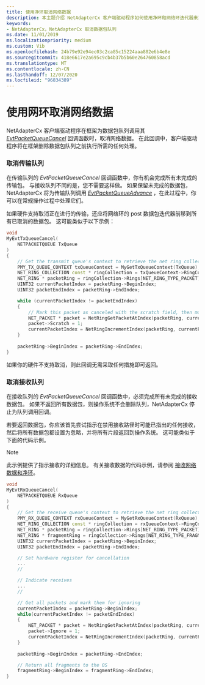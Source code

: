 ```yaml
---
title: 使用净环取消网络数据
description: 本主题介绍 NetAdapterCx 客户端驱动程序如何使用净环和网络环迭代器来取消网络数据。
keywords:
- NetAdapterCx，NetAdapterCx 取消数据包队列
ms.date: 11/01/2019
ms.localizationpriority: medium
ms.custom: Vib
ms.openlocfilehash: 24b79e92e94ec03c2ca85c15224aaa882e6b4e8e
ms.sourcegitcommit: 418e6617e2a695c9cb4b37b5b60e264760858acd
ms.translationtype: MT
ms.contentlocale: zh-CN
ms.lasthandoff: 12/07/2020
ms.locfileid: "96834389"
---
```

# <a name="canceling-network-data-with-net-rings"></a>使用网环取消网络数据

NetAdapterCx 客户端驱动程序在框架为数据包队列调用其 [*EvtPacketQueueCancel*](/windows-hardware/drivers/ddi/netpacketqueue/nc-netpacketqueue-evt_packet_queue_cancel) 回调函数时，取消网络数据。 在此回调中，客户端驱动程序将在框架删除数据包队列之前执行所需的任何处理。

### <a name="canceling-a-transmit-queue"></a>取消传输队列

在传输队列的 *EvtPacketQueueCancel* 回调函数中，你有机会完成所有未完成的传输包。 与接收队列不同的是，您不需要这样做。 如果保留未完成的数据包，NetAdapterCx 将为传输队列调用 [*EvtPacketQueueAdvance*](/windows-hardware/drivers/ddi/netpacketqueue/nc-netpacketqueue-evt_packet_queue_advance) ，在此过程中，你可以在常规操作过程中处理它们。

如果硬件支持取消正在进行的传输，还应将网络环的 post 数据包迭代器前移到所有已取消的数据包。 这可能类似于以下示例：

```C++
void
MyEvtTxQueueCancel(
    NETPACKETQUEUE TxQueue
)
{
    // Get the transmit queue's context to retrieve the net ring collection
    PMY_TX_QUEUE_CONTEXT txQueueContext = MyGetTxQueueContext(TxQueue);
    NET_RING_COLLECTION const * ringCollection = txQueueContext->RingCollection;
    NET_RING * packetRing = ringCollection->Rings[NET_RING_TYPE_PACKET];
    UINT32 currentPacketIndex = packetRing->BeginIndex;
    UINT32 packetEndIndex = packetRing->EndIndex;

    while (currentPacketIndex != packetEndIndex)
    {
        // Mark this packet as canceled with the scratch field, then move past it
        NET_PACKET * packet = NetRingGetPacketAtIndex(packetRing, currentPacketIndex);
        packet->Scratch = 1;
        currentPacketIndex = NetRingIncrementIndex(packetRing, currentPacketIndex);
    }
    
    packetRing->BeginIndex = packetRing->EndIndex;
}
```

如果你的硬件不支持取消，则此回调无需采取任何措施即可返回。

### <a name="canceling-a-receive-queue"></a>取消接收队列

在接收队列的 *EvtPacketQueueCancel* 回调函数中，必须完成所有未完成的接收数据包。 如果不返回所有数据包，则操作系统不会删除队列，NetAdapterCx 停止为队列调用回调。 

若要返回数据包，你应该首先尝试指示在禁用接收路径时可能已指出的任何接收，然后将所有数据包都设置为忽略，并将所有片段返回到操作系统。 这可能类似于下面的代码示例。

> [!NOTE]
> 此示例提供了指示接收的详细信息。 有关接收数据的代码示例，请参阅 [接收网络数据和净环](receiving-network-data-with-net-rings.md)。

```C++
void
MyEvtRxQueueCancel(
    NETPACKETQUEUE RxQueue
)
{
    // Get the receive queue's context to retrieve the net ring collection
    PMY_RX_QUEUE_CONTEXT rxQueueContext = MyGetRxQueueContext(RxQueue);
    NET_RING_COLLECTION const * ringCollection = rxQueueContext->RingCollection;
    NET_RING * packetRing = ringCollection->Rings[NET_RING_TYPE_PACKET];
    NET_RING * fragmentRing = ringCollection->Rings[NET_RING_TYPE_FRAGMENT];
    UINT32 currentPacketIndex = packetRing->BeginIndex;
    UINT32 packetEndIndex = packetRing->EndIndex;

    // Set hardware register for cancellation
    ...
    //

    // Indicate receives
    ...
    //

    // Get all packets and mark them for ignoring
    currentPacketIndex = packetRing->BeginIndex;
    while(currentPacketIndex != packetEndIndex)
    {
        NET_PACKET * packet = NetRingGetPacketAtIndex(packetRing, currentPacketIndex);
        packet->Ignore = 1;
        currentPacketIndex = NetRingIncrementIndex(packetRing, currentPacketIndex);
    }
    
    packetRing->BeginIndex = packetRing->EndIndex;

    // Return all fragments to the OS
    fragmentRing->BeginIndex = fragmentRing->EndIndex;
}
```
